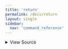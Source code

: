 ```yaml
---
title: 'return'
permalink: /docs/return
layout: single
sidebar:
  nav: 'command_reference'
---
```




<details>
  <summary>View Source</summary>

{% highlight sh %}

!fn --shellpen-private writeDSL writeln "return $1"
{% endhighlight %}

</details>









